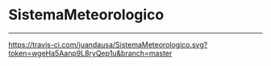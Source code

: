 # SistemaMeteorologico
---
https://travis-ci.com/juandausa/SistemaMeteorologico.svg?token=wgeHa5Aanp9L8ryQep1u&branch=master
